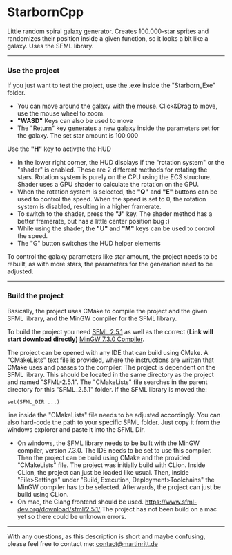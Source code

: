 # StarbornCpp
Little random spiral galaxy generator. Creates 100.000-star sprites and randomizes their position inside a given function, so it looks a bit like a galaxy. Uses the SFML library.

---
### Use the project
If you just want to test the project, use the .exe inside the "Starborn_Exe" folder. 
- You can move around the galaxy with the mouse. Click&Drag to move, use the mouse wheel to zoom. 
- **"WASD"** Keys can also be used to move 
- The "Return" key generates a new galaxy inside the parameters set for the galaxy. The set star amount is 100.000

Use the **"H"** key to activate the HUD
- In the lower right corner, the HUD displays if the "rotation system" or the "shader" is enabled. These are 2 different
methods for rotating the stars. Rotation system is purely on the CPU using the ECS structure. Shader uses a GPU shader to calculate the rotation on the GPU. 
- When the rotation system is selected, the **"Q"** and **"E"** buttons can be used to control the speed. When the speed is set to 0, the rotation system is disabled, resulting in a higher framerate. 
- To switch to the shader, press the **"J"** key. The shader method has a better framerate, but has a little center position bug :) 
- While using the shader, the **"U"** and **"M"** keys can be used to control the speed. 
- The "G" button switches the HUD helper elements 

To control the galaxy parameters like star amount, the project needs to be rebuilt, as with more stars, the parameters for the generation need to be adjusted.

---

### Build the project

Basically, the project uses CMake to compile the project and the given SFML library, and the MinGW compiler for the SFML library. 

To build the project you need [SFML 2.5.1](https://www.sfml-dev.org/download/sfml/2.5.1/) as well as the correct **(Link will start download directly)** 
[MinGW 7.3.0 Compiler](https://sourceforge.net/projects/mingw-w64/files/Toolchains%20targetting%20Win32/Personal%20Builds/mingw-builds/7.3.0/threads-posix/dwarf/i686-7.3.0-release-posix-dwarf-rt_v5-rev0.7z/download). 

The project can be opened with any IDE that can build using CMake. A "CMakeLists" text file is provided, where the instructions are written that CMake uses 
and passes to the compiler. The project is dependent on the SFML library. This should be located in the same directory 
as the project and named "SFML-2.5.1". The "CMakeLists" file searches in the parent directory for this 
"SFML_2.5.1" folder. If the SFML library is moved the: 
``` 
set(SFML_DIR ...)
``` 
line inside the "CMakeLists" file needs to be adjusted accordingly. You can also hard-code the path to your specific SFML folder. Just copy it from the windows explorer and paste it into the SFML Dir. 

- On windows, the SFML library needs to be built with the MinGW compiler, version 7.3.0. The IDE needs to be set to use this compiler. Then the project can be build using CMake and the 
provided "CMakeLists" file. 
The project was initially build with CLion. Inside CLion, the project can just be loaded like usual. Then, inside "File>Settings" under "Build, Execution, Deployment>Toolchains" the MinGW compiler
has to be selected. Afterwards, the project can just be build using CLion. 
- On mac, the Clang frontend should be used. https://www.sfml-dev.org/download/sfml/2.5.1/
The project has not been build on a mac yet so there could be unknown errors.

---

With any questions, as this description is short and maybe confusing, please feel free to contact me: [contact@martinritt.de](mailto:contact@martinritt.de)
 